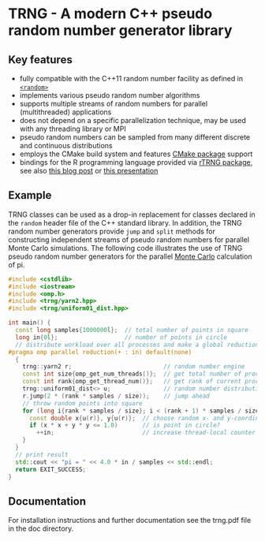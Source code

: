 # TRNG - A modern C++ pseudo random number generator library

## Key features

* fully compatible with the C++11 random number facility as defined in [`<random>`](https://en.cppreference.com/w/cpp/header/random)
* implements various pseudo random number algorithms
* supports multiple streams of random numbers for parallel (multithreaded) applications
* does not depend on a specific parallelization technique, may be used with any threading library or MPI
* pseudo random numbers can be sampled from many different discrete and continuous distributions
* employs the CMake build system and features [CMake package](https://cmake.org/cmake/help/latest/manual/cmake-packages.7.html) support
* bindings for the R programming language provided via [rTRNG package](https://cran.r-project.org/web/packages/rTRNG/index.html), see also [this blog post](https://mirai-solutions.ch/news/2019/06/10/rTRNG-avanced-parallel-RNG-R/) or [this presentation](https://docs.microsoft.com/en-US/events/user-international-r-user-conferences-user-international-r-user-2017-conference/rtrng-advanced-parallel-random-number-generation-in-r)

## Example

TRNG classes can be used as a drop-in replacement for classes declared in the `random` header 
 file of the C++ standard library.  In addition, the TRNG random number generators provide `jump` and `split` methods for constructing independent streams of pseudo random numbers for parallel Monte Carlo simulations.  The following code illustrates the use of TRNG pseudo random number generators for the parallel [Monte Carlo](https://en.wikipedia.org/wiki/Monte_Carlo_method) calculation of pi.

```c++
#include <cstdlib>
#include <iostream>
#include <omp.h>
#include <trng/yarn2.hpp>
#include <trng/uniform01_dist.hpp>

int main() {
  const long samples{1000000l};  // total number of points in square
  long in{0l};                   // number of points in circle
  // distribute workload over all processes and make a global reduction
#pragma omp parallel reduction(+ : in) default(none)
  {
    trng::yarn2 r;                          // random number engine
    const int size{omp_get_num_threads()};  // get total number of processes
    const int rank{omp_get_thread_num()};   // get rank of current process
    trng::uniform01_dist<> u;               // random number distribution
    r.jump(2 * (rank * samples / size));    // jump ahead
    // throw random points into square
    for (long i{rank * samples / size}; i < (rank + 1) * samples / size; ++i) {
      const double x{u(r)}, y{u(r)};  // choose random x- and y-coordinates
      if (x * x + y * y <= 1.0)       // is point in circle?
        ++in;                         // increase thread-local counter
    }
  }
  // print result
  std::cout << "pi = " << 4.0 * in / samples << std::endl;
  return EXIT_SUCCESS;
}
```

## Documentation

For installation instructions and further documentation see the trng.pdf file in the
doc directory. 
